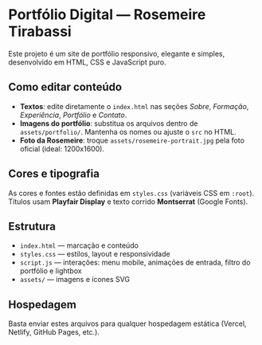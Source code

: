 # Portfólio Digital — Rosemeire Tirabassi

Este projeto é um site de portfólio responsivo, elegante e simples, desenvolvido em HTML, CSS e JavaScript puro.

## Como editar conteúdo
- **Textos**: edite diretamente o `index.html` nas seções *Sobre*, *Formação*, *Experiência*, *Portfólio* e *Contato*.
- **Imagens do portfólio**: substitua os arquivos dentro de `assets/portfolio/`. Mantenha os nomes ou ajuste o `src` no HTML.
- **Foto da Rosemeire**: troque `assets/rosemeire-portrait.jpg` pela foto oficial (ideal: 1200x1600).

## Cores e tipografia
As cores e fontes estão definidas em `styles.css` (variáveis CSS em `:root`). Títulos usam **Playfair Display** e texto corrido **Montserrat** (Google Fonts).

## Estrutura
- `index.html` — marcação e conteúdo
- `styles.css` — estilos, layout e responsividade
- `script.js` — interações: menu mobile, animações de entrada, filtro do portfólio e lightbox
- `assets/` — imagens e ícones SVG

## Hospedagem
Basta enviar estes arquivos para qualquer hospedagem estática (Vercel, Netlify, GitHub Pages, etc.).
